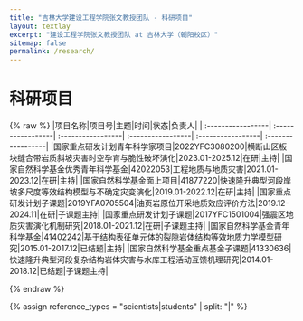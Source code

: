 ```yaml
---
title: "吉林大学建设工程学院张文教授团队 - 科研项目"
layout: textlay
excerpt: "建设工程学院张文教授团队 at 吉林大学（朝阳校区）"
sitemap: false
permalink: /research/
---
```


# 科研项目
{% raw %}
|项目名称|项目号|主题|时间|状态|负责人|
| :-----------------| :-----------------| :-----------------| :-----------------| :-----------------| :-----------------|
|国家重点研发计划青年科学家项目|2022YFC3080200|横断山区板块缝合带岩质斜坡灾害时空孕育与脆性破坏演化|2023.01-2025.12|在研|主持|
|国家自然科学基金优秀青年科学基金|42022053|工程地质与地质灾害|2021.01-2023.12|在研|主持|
|国家自然科学基金面上项目|41877220|快速隆升典型河段岸坡多尺度等效结构模型与不确定灾变演化|2019.01-2022.12|在研|主持|
|国家重点研发计划子课题|2019YFA0705504|油页岩原位开采地质效应评价方法|2019.12-2024.11|在研|子课题主持|
|国家重点研发计划子课题|2017YFC1501004|强震区地质灾害演化机制研究|2018.01-2021.12|在研|子课题主持|
|国家自然科学基金青年科学基金|41402242|基于结构表征单元体的裂隙岩体结构等效地质力学模型研究|2015.01-2017.12|已结题|主持|
|国家自然科学基金重点基金子课题|41330636|快速隆升典型河段复杂结构岩体灾害与水库工程活动互馈机理研究|2014.01-2018.12|已结题|子课题主持|

{% endraw %}

{% assign reference_types = "scientists|students" | split: "|" %}




